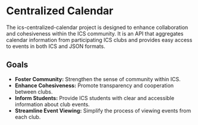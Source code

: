# Centralized Calendar

The ics-centralized-calendar project is designed to enhance collaboration and cohesiveness within the ICS community. It is an API that aggregates calendar information from participating ICS clubs and provides easy access to events in both ICS and JSON formats.

## Goals

- **Foster Community:** Strengthen the sense of community within ICS.
- **Enhance Cohesiveness:** Promote transparency and cooperation between clubs.
- **Inform Students:** Provide ICS students with clear and accessible information about club events.
- **Streamline Event Viewing:** Simplify the process of viewing events from each club.
